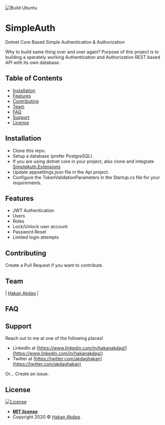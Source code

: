 ![Build Ubuntu](https://github.com/hakdag/SimpleAuth/workflows/.NET%20Core/badge.svg?branch=master&event=push)
 
# SimpleAuth
Dotnet Core Based Simple Authentication & Authorization

Why to build same thing over and over again? Purpose of this project is to building a sperately working Authentication and Authorization REST based API with its own database.

## Table of Contents

- [Installation](#installation)
- [Features](#features)
- [Contributing](#contributing)
- [Team](#team)
- [FAQ](#faq)
- [Support](#support)
- [License](#license)

## Installation

- Clone this repo.
- Setup a database (prefer PostgreSQL).
- If you are using dotnet core in your project, also clone and integrate [SimpleAuth.Extensions](https://github.com/hakdag/SimpleAuth.Extensions)
- Update appsettings.json file in the Api project.
- Configure the TokenValidationParameters in the Startup.cs file for your requirements.

## Features

 - JWT Authentication
 - Users
 - Roles
 - Lock/Unlock user account
 - Password Reset
 - Limited login attempts

## Contributing

Create a Pull Request if you want to contribute.

## Team

| [Hakan Akdag](https://www.linkedin.com/in/hakanakdag/) | 

## FAQ



## Support

Reach out to me at one of the following places!

- LinkedIn at [https://www.linkedin.com/in/hakanakdag/](https://www.linkedin.com/in/hakanakdag/)
- Twitter at [https://twitter.com/akdaghakan](https://twitter.com/akdaghakan)

Or...
Create an issue.

## License

[![License](http://img.shields.io/:license-mit-blue.svg?style=flat-square)](http://badges.mit-license.org)

- **[MIT license](http://opensource.org/licenses/mit-license.php)**
- Copyright 2020 © <a href="http://hakanakdag.net" target="_blank">Hakan Akdag</a>.

